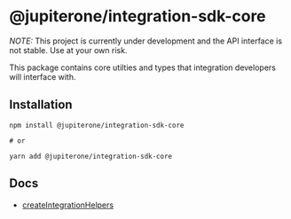 # @jupiterone/integration-sdk-core

_NOTE:_ This project is currently under development and the API interface is not
stable. Use at your own risk.

This package contains core utilties and types that integration developers will
interface with.

## Installation

```
npm install @jupiterone/integration-sdk-core

# or

yarn add @jupiterone/integration-sdk-core
```

## Docs

- [createIntegrationHelpers](docs/createIntegrationHelpers.md)
